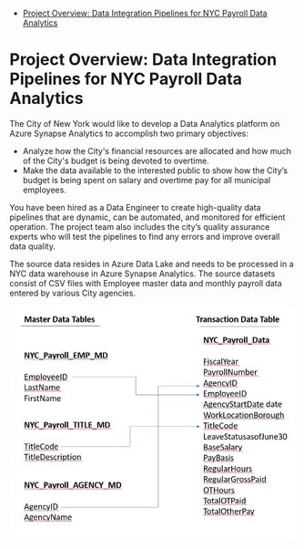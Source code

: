 
- [Project Overview: Data Integration Pipelines for NYC Payroll Data Analytics](#project-overview-data-integration-pipelines-for-nyc-payroll-data-analytics)



# Project Overview: Data Integration Pipelines for NYC Payroll Data Analytics


The City of New York would like to develop a Data Analytics platform on Azure Synapse Analytics to accomplish two primary objectives:

- Analyze how the City's financial resources are allocated and how much of the City's budget is being devoted to overtime.
- Make the data available to the interested public to show how the City’s budget is being spent on salary and overtime pay for all municipal employees.

You have been hired as a Data Engineer to create high-quality data pipelines that are dynamic, can be automated, and monitored for efficient operation. The project team also includes the city’s quality assurance experts who will test the pipelines to find any errors and improve overall data quality.

The source data resides in Azure Data Lake and needs to be processed in a NYC data warehouse in Azure Synapse Analytics. The source datasets consist of CSV files with Employee master data and monthly payroll data entered by various City agencies.

![Alt text](./assets/db-schema.jpeg)